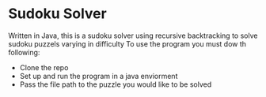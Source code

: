 # Sudoku Solver

Written in Java, this is a sudoku solver using recursive backtracking to solve sudoku puzzels varying in difficulty
To use the program you must dow th following:
* Clone the repo
* Set up and run the program in a java enviorment
* Pass the file path to the puzzle you would like to be solved
